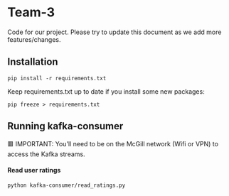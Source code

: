 # Team-3

Code for our project. Please try to update this document as we add more features/changes.

## Installation

```
pip install -r requirements.txt
```

Keep requirements.txt up to date if you install some new packages:

```
pip freeze > requirements.txt
```


## Running kafka-consumer

🟥 IMPORTANT: You'll need to be on the McGill network (Wifi or VPN) to access the Kafka streams.

#### Read user ratings

```
python kafka-consumer/read_ratings.py
```
